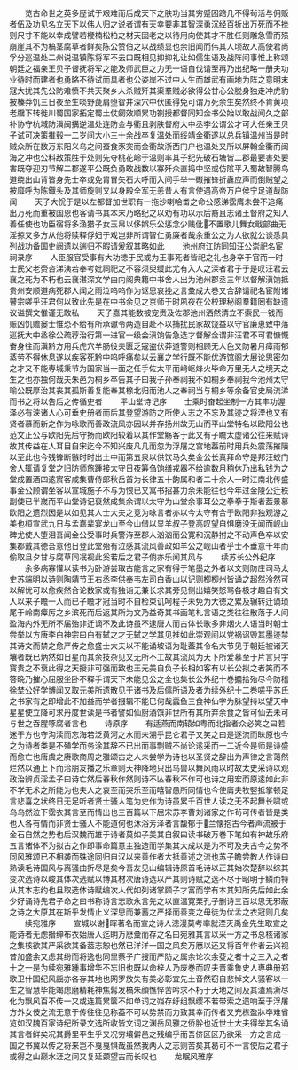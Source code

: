 <!-- { "loadSidebar": true } -->
　　览古命世之英多歴试于艰难而后成天下之肤功当其穷蹙困踣几不得茍活与佣贩者伍及功见名立天下以伟人归之说者谓有天幸要非其智深勇沉经百折出万死而不挫则尺寸不能以幸成譬若楩楠松柏之材天固老之以待用向使其才不胜任则雕急雪而殒崩崖其不为槁茎腐草者鲜矣陈公赞伯之以战绩显也余旧闻而伟其人顷故人高使君尚孚分巡温处二州说温镇陈将军不去口既相见抑抑礼让如儒生语及战阵间事惟上称颂朝廷之福亲王贝子督抚将军之能及师武臣之力无一语自伐请至再乃出纪略一册夫功业待时而建者也勇略不待试而具者也公姿岸不过中人生而雄武有画地为阵之意明末冦大扰其先公防难愤不共天聚乡人杀贼歼其渠羣贼必欲得公甘心公脱身独走冲虎豹披榛莽饥三日夜至生啖野彘肩堕眢井深穴中伏匿得免可谓万死余生矣然终不肯黄项老牖下转徙川蜀国家拓定蜀土仗劒效顺累功劄授都督同知佥书公始以敢战闻久之部补协守杭城防滇闽搆逆温处连防金与衢且剥肤督府大中丞李公谓公才可大任亲王贝子试可决策推毂一二岁间大小三十余战卒复温处而绥靖金衢遂以总兵镇温州当是时贼众所在数万东阳义乌之间蚕食豕突而金衢故浙西门户也温处又所以屏翰金衢而闽海之冲也公料敌策胜于处则先夺桃花岭于温则率其子纪先破石塘皆二郡最要害处要害既夺迎刃节解二郡遂平公既负勇敢战数以寡歼众直捣中坚或仿隂平入蜀故智腾鸟道绕出山背皆身先士卒或免胄冒矢石大呼而入间手举一礟摧锋折纛应声而倒贼望之披靡呼为陈鐡头及其师旋则又以身殿全军无恙昔人有言使遇高帝万户侯宁足道哉防闻
　　天子大恱于是以左都督加世职有一拖沙喇哈畨之命公感涕霑膺未尝不追痛出万死而重被国恩也客请书其本末乃略纪之以劝有功以示后裔且志诸王督府之知人善任使也功臣宿将多渔猎子女玉帛以侈娯乐公惩念少贱仳不置歌儿舞女戢部曲无淫掠又多方从他将赎释俘妇于戏岂非所谓智仁勇廉者哉余重公之为人欲就公谈悉具列战功备国史阙遗以遄归不暇请爰叙其略如此
　　池州府江防同知汪公崇祀名宦祠录序
　　人臣服官受事有大功徳于民或为王事死者皆祀之礼也身卒于官而一时士民父老赍咨涕洟若奉考妣祠祀之不容须臾缓此尤有入人之深者君子于是叹汪君云襄之死为不朽也云襄湛深文学由内阁典籍中书舍人出为池州郡丞三年以督解滇饷抵贵州安顺道病死郡人闻之雨泣呜呜作为讴思哀挽之言彚成大巻又合辞请祀名宦附诸瞽宗嗟乎汪君何以致此先是在中书余见之京师于时夙夜在公校理秘阁羣籍罔有缺遗议谥撰文惟谨无敢私
　　天子嘉其能数被宠赉及佐郡池州洒然清立不索民一钱而赈凶饥赡窭士惟恐不给有所承谳令两造自赴不以捕扰民家故饶益以守官廉恵致中落巡抚大中丞徐公疏荐治行第一进官一级会滇饷告急选才督解佥谓非汪君不可君慷慨奋身往而滇黔方用兵虎穴羊肠役夫匮乏寇盗伏莽道警则相顾无人色又防暑月瘴雨郁蒸劳不得休息遂以疾客死黔中呜呼痛矣以云襄之学行既不能优游馆阁大展论思密勿之才又不能専城秉节为国家当一面之任手佐太平而﨑岖烽火毕命万里无人之境天之生之也亦独何哉夫朱邑为桐乡卒告其子曰我子孙奉祠我不如桐乡奉祠我今池州太守喻公既厚治其丧其孤斯善复能奉其榇北归而池人之奉祠当与桐乡等余备官史局流涕而书之将以告后之传循吏者
　　平山堂诗记序
　　士乘时奋起坐制一方其丰功渥泽必有浃诸人心可垂史册者而后其登望游防之所使人志之不忘及其迹之将湮也又有贤者慕而新之作为咏歌而善政流风亦因以并存扬州故无山而平山堂特名以欧阳公也范文正公与欧阳先后守扬而欧阳较着以其作堂觞客于此又有子瞻太虚诸公往来赋诗故其传益在人耳目自宋迄今不知兴废凡几而忽为浮屠之宫地葢前时用兵处震荡摧隤以至此也今残锋断镞时时出土中而第五泉以供饮马久矣金公长真拜命守是邦汪蛟门舍人辄请复堂之旧防师旅踵接太守日夜筹刍饷缮戎器不给逾数月稍休乃出私钱为之堂成置酒四逺賔客咸集曹侍郎秋岳首为长律五十韵属和者二十余人一时江南北传盛事金公顾谓坐客以宣城施子不与为恨已又寓书招甚力余未能往也今年过金陵公迁秩副使已半嵗而平山堂诗记裒然成集余谓以太守为山堂余事耳公之拳拳于斯者葢景慕欧阳之遗烈因是以如见其人士大夫之竞为咏言者亦以今太守有合于欧阳非独观游之美也桓宣武九日与孟嘉辈宴龙山至今山借以显羊叔子登高叹望自惧磨没无闻而岘山碑尤使人堕泪吾闻金公受事时兵警洊至郡人汹汹而公寛和沉静拊之不动声色卒以安集郡戴其徳吾意他日登此堂殆有泣感其流风善政如羊公之岘山者乎士不垂意千年而偷取旦夕甘与腐草同冺视此奚若后之君子倘亦乐闻其风与
　　续苏长公外纪序
　　余多病寡懽以读书为卧游尝取古能言之家有得于笔墨之外者以文则防庄司马太史苏端明以诗则陶靖节王右丞李供奉韦左司白香山以记则栁栁州皆诵之超然泠然可以解忧可以愈疾然合论数家或有独诣无兼长求其旁见侧出嬉笑怒骂各极才趣自有文人以来子瞻一人而已子瞻才冠当时不自检束讥呵程子未免为大徳之累及辗转迁谪琐尾于岭南瘴厉之乡滨死而后返其所为文乃益奇其书画笔札言语之类往往散落于人间盈海内外无所不届殆非迁谪不及此诗虽不逮唐人而古体长歌多非烟火人语当时朝士尝举以方唐李白神宗曰白有轼之才无轼之学其见推如此崇观间以党祸诏毁其墨迹禁其诗文而禁之愈严传之愈盛士大夫以不能诵坡语为耻葢其令名大节见于朝廷被诸天壤者既已炳然如日星而其余技杂见又无所不工故其流风为天下所爱慕至于片言只字寳贵之不衰此得之天授非可强而致也王元美自负子长相如客有以长公拟之者笑而不答晩乃摧心屈服坐卧不释手谓天下未能见公之全也集长公外纪十巻攟拾殆尽今防稽徐埜公好学博闻又取元美所遗散见于诸书及后儒所语及者为续外纪十二巻嗟乎苏氏之书家有之即增此不加益而学者掇辑不能巳何哉蠧鱼三食神仙字为脉望持以望天中星星使立降可求丹度世读是书者譬如仙厨酒馔非世所有其所弃余食之皆可仙去未可与世之吞腥啄腐者言也
　　诗原序
　　有适燕而南辕如粤而北指者众必笑之曰若迷于方也守沟渎而忘海若泛黄河之水而未溯乎昆仑君子又笑之曰是逐流而昧原也今之为诗者类是不殖学而务涂其辞不已出而事剽贼不尚论逺采而一二近今是师是诗盛而愈亡也唐虞之赓歌商周之雅颂古之人未尝学为诗也以圣贤之辞出为声律之言蔼然烂然以通上下而洽朋友播之乐章则天神降地只出鸟兽以舞风雨以时故太史采诗以观政治辨贞淫孟子曰诗亡然后春秋作然则诗不亾春秋不作可也诗之用宏而原逺如此非不学无术之所能为也夫人之哀至而哭乐至而嘻智愚所同情也今使庸夫牧竪抵掌顿足言悲喜之状终日无足听者贤士骚人笔为史作为诗虽累千百世人读之无不起舞长啸或乌乌然泣下霑衣其言至而情出也三百篇以下屈宋苏李曹刘诸家之作茍可传者皆是类也人各有情而非贤士骚人不能道何也沐浴芳泽者言馥郁于兰懐抱古今者声流被于金石自然之势也后汉魏而雄于诗者莫如子美其自叙曰读书破万巻下笔如有神故乐府五言诸体不为拟古之作即事命篇意主独造而学集其大成以是为不可及夫古今之势不同风雅颂已不相袭而殊途同归自汉以来善作者大抵善述之流也苏子瞻尝教人作诗曰熟读毛诗国风与离骚曲折尽是矣今吾友见山编辑诗原首毛诗以正其始次楚辞以综其变次选诗以峻其体次选赋以博其材次唐诗选以严其则诗赋之选不尽于昭明于鳞而特从其本志约也且取选体诗赋编次人代如列诸掌顾子才富而学有本其知所先后如此余少好诵诗先君子命之曰书称诗言志歌永言先之以直温寛栗孔子删诗三百以思无邪蔽之诗之大原其在斯乎发情止义深思而兼蓄之严择而善变之毋徒为优孟之衣冠则几矣
　　续宛雅序
　　宣城以谢晖著名而宣之诗人漶漫莫考率就湮灭禹金先生取宣之能诗者无虑搢绅布衣始唐人迄眀万厯彚而存之名曰宛雅其言以采一方之书总核诸家之集核欲其严采欲其备葢志恕也然已洋洋一国之风矣万厯以还又将百年作者云兴视昔加盛余又虑其纷而将逸也同里蔡子广搜而严防之属余论次余芟之者十之三入之者十之一是为续宛雅踵事增华不忘旧也既以命梓人乃废巻而叹夫晋乘鲁史人専典册郑歌卫什国纪风謡亦各存其地也网罗放失有美必彰宜先土音然窃自悲悼文人骚客以一生之智慧毕能竭虑磨精耗神焦髯发槁朱顔憔悴苦吟求不朽于天地之间及其溘焉澌尽化为飘风百不传一又或连篇累箧不如单词之岿存纡组飘缨不若带索之遗响至于浮屠方外女伎之流无意于传往往见称葢不可以势禁而力致其幸而传者又充栋盈牀卒难省览如汉魏百家诗纪所录文选所收皆文词之渊岳风雅之侨肸也近世士大夫得举其名诵其言者鲜矣况其爵里平生乎又况穷壤僻邑之残编乎而吾侪区区乃欲采一方之言成一国之书冀以传之将来岂不戛戛惧哉虽然我两人之志则苦矣其曷可不一言使后之君子或得之山巅水涯之间又复延颈望古而长叹也
　　龙眠风雅序
